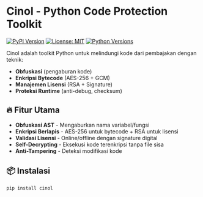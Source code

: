 # Cinol - Python Code Protection Toolkit

[![PyPI Version](https://img.shields.io/pypi/v/cinol)](https://pypi.org/project/cinol/)
[![License: MIT](https://img.shields.io/badge/License-MIT-yellow.svg)](https://opensource.org/licenses/MIT)
[![Python Versions](https://img.shields.io/pypi/pyversions/cinol)](https://pypi.org/project/cinol/)

Cinol adalah toolkit Python untuk melindungi kode dari pembajakan dengan teknik:
- **Obfuskasi** (pengaburan kode)
- **Enkripsi Bytecode** (AES-256 + GCM)
- **Manajemen Lisensi** (RSA + Signature)
- **Proteksi Runtime** (anti-debug, checksum)

## 🔥 Fitur Utama

- **Obfuskasi AST** - Mengaburkan nama variabel/fungsi
- **Enkripsi Berlapis** - AES-256 untuk bytecode + RSA untuk lisensi
- **Validasi Lisensi** - Online/offline dengan signature digital
- **Self-Decrypting** - Eksekusi kode terenkripsi tanpa file sisa
- **Anti-Tampering** - Deteksi modifikasi kode

## 📦 Instalasi

```bash
pip install cinol
